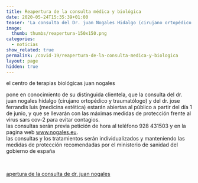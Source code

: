 ```yaml
---
title: Reapertura de la consulta médica y biológica
date: 2020-05-24T15:35:39+01:00
teaser: 'La consulta del Dr. juan Nogales Hidalgo (cirujano ortopédico y traumatólogo) y del Dr. Jose Ferrandis luis (medicina estética) estarán abiertas al público a partir del día 1 de junio, y que se llevarán con las máximas medidas de protección frente al virus SARS COV-2 para evitar contagios. '    
image: 
  thumb: thumbs/reapertura-150x150.png
categories:
  - noticias
show_related: true
permalink: /covid-19/reapertura-de-la-consulta-medica-y-biologica
layout: page
hidden: true
---
```

el centro de terapias biológicas juan nogales

pone en conocimiento de su distinguida clientela, que la consulta del dr. juan nogales hidalgo (cirujano ortopédico y traumatólogo) y del dr. jose ferrandis luis (medicina estética) estarán abiertas al público a partir del día 1 de junio, y que se llevarán con las máximas medidas de protección frente al virus sars cov-2 para evitar contagios.  
las consultas serán previa petición de hora al teléfono 928 431503 y en la pagina web www.nogales.eu.  
las consultas y los tratamientos serán individualizados y manteniendo las medidas de protección recomendadas por el ministerio de sanidad del gobierno de españa

&nbsp;

[apertura de la consulta de dr. juan nogales](https://www.nogales.eu/wp-content/uploads/2020/05/APERTURA-DE-LA-CONSULTA-DE-DR.-JUAN-NOGALES.pdf)